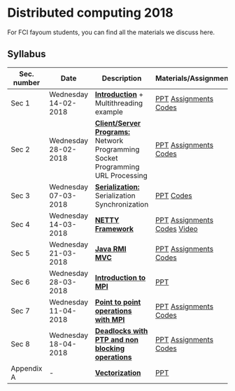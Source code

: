 # Distributed computing 2018

For FCI fayoum students, you can find all the materials we discuss here.

## Syllabus

| Sec. number | Date                      | Description                                                  | Materials/Assignments                                        |
| ----------- | ------------------------- | ------------------------------------------------------------ | ------------------------------------------------------------ |
| Sec 1       | Wednesday<br />14-02-2018 | **<u>Introduction</u>** + Multithreading example             | [PPT](/Lab%20slides/Sec%201/Sec%201.pdf) [Assignments](/Lab%20Assignments/Assignment%20One.pdf) [Codes](/Lab%20Codes/01-%20Java%20threading) |
| Sec 2       | Wednesday<br />28-02-2018 | **<u>Client/Server Programs:</u>**<br />Network Programming<br />Socket Programming<br />URL Processing | [PPT](/Lab%20slides/Sec%201/Sec%202.pdf) [Assignments](/Lab%20Assignments/Assignment%20Two.pdf) [Codes](/Lab%20Codes/02-%20Network%20programming) |
| Sec 3       | Wednesday<br />07-03-2018 | **<u>Serialization:</u>**<br />Serialization<br />Synchronization<br /> | [PPT](/Lab%20slides/Sec%203/Sec%203.pdf) [Codes](/Lab%20Codes/03-%20Serialization%20%26%20Synchronization) |
| Sec 4       | Wednesday<br />14-03-2018 | **<u>NETTY Framework</u>**                                   | [PPT](/Lab%20slides/Sec%203/Sec%203.pdf) [Assignments](/Lab%20Assignments/Assignment%20Three.pdf) [Codes](/Lab%20Codes/04-%20NETTY) [Video](https://www.youtube.com/watch?v=XIVou85uMkM) |
| Sec 5       | Wednesday<br />21-03-2018 | **<u>Java RMI</u>**<br />**<u>MVC</u>**                      | [PPT](/Lab%20slides/Sec%205/Sec%205.pdf) [Assignments](/Lab%20Assignments/Assignment%20Four.pdf) [Codes](/Lab%20Codes/05-%20RMI) |
| Sec 6       | Wednesday<br />28-03-2018 | **<u>Introduction to MPI</u>**                               | [PPT](/Lab%20slides/Sec%206/Sec%206.pdf)                     |
| Sec 7       | Wednesday<br />11-04-2018 | **<u>Point to point operations with MPI</u>**                | [PPT](/Lab%20slides/Sec%207/Sec%207.pdf) [Assignments](/Lab%20Assignments/Assignment%20Five.pdf) [Codes](/Lab%20Codes/07-%20Point%20to%20point%20MPI) |
| Sec 8       | Wednesday<br />18-04-2018 | **<u>Deadlocks with PTP and non blocking operations</u>**    | [PPT](/Lab%20slides/Sec%208/Sec%208.pdf) [Assignments](/Lab%20Assignments/Assignment%20Six.pdf) [Codes](/Lab%20Codes/08-%20Deadlocks%20and%20non-blocking%20operations) |
| Appendix A  | -                         | **<u>Vectorization</u>**                                     | [PPT](/Lab%20slides/Appendix%20A/Vectorization.pdf)          |

